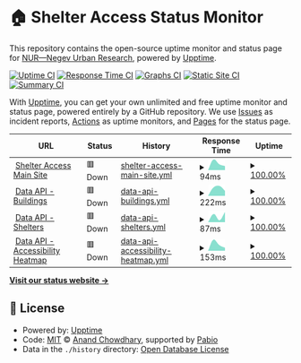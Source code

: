 # 🏠 Shelter Access Status Monitor

This repository contains the open-source uptime monitor and status page for [NUR—Negev Urban Research](https://nurlab.org/), powered by [Upptime](https://github.com/upptime/upptime).

[![Uptime CI](https://github.com/NegevUrbanResearch/upptime/workflows/Uptime%20CI/badge.svg)](https://github.com/NegevUrbanResearch/upptime/actions?query=workflow%3A%22Uptime+CI%22)
[![Response Time CI](https://github.com/NegevUrbanResearch/upptime/workflows/Response%20Time%20CI/badge.svg)](https://github.com/NegevUrbanResearch/upptime/actions?query=workflow%3A%22Response+Time+CI%22)
[![Graphs CI](https://github.com/NegevUrbanResearch/upptime/workflows/Graphs%20CI/badge.svg)](https://github.com/NegevUrbanResearch/upptime/actions?query=workflow%3A%22Graphs+CI%22)
[![Static Site CI](https://github.com/NegevUrbanResearch/upptime/workflows/Static%20Site%20CI/badge.svg)](https://github.com/NegevUrbanResearch/upptime/actions?query=workflow%3A%22Static+Site+CI%22)
[![Summary CI](https://github.com/NegevUrbanResearch/upptime/workflows/Summary%20CI/badge.svg)](https://github.com/NegevUrbanResearch/upptime/actions?query=workflow%3A%22Summary+CI%22)

With [Upptime](https://upptime.js.org), you can get your own unlimited and free uptime monitor and status page, powered entirely by a GitHub repository. We use [Issues](https://github.com/NegevUrbanResearch/upptime/issues) as incident reports, [Actions](https://github.com/NegevUrbanResearch/upptime/actions) as uptime monitors, and [Pages](https://negevurbanresearch.github.io/upptime/) for the status page.

<!--start: status pages-->
<!-- This summary is generated by Upptime (https://github.com/upptime/upptime) -->
<!-- Do not edit this manually, your changes will be overwritten -->
<!-- prettier-ignore -->
| URL | Status | History | Response Time | Uptime |
| --- | ------ | ------- | ------------- | ------ |
| <img alt="" src="🏠" height="13"> [Shelter Access Main Site](https://negevurbanresearch.github.io/shelter_access/) | 🟥 Down | [shelter-access-main-site.yml](https://github.com/NegevUrbanResearch/upptime/commits/HEAD/history/shelter-access-main-site.yml) | <details><summary><img alt="Response time graph" src="./graphs/shelter-access-main-site/response-time-week.png" height="20"> 94ms</summary><br><a href="https://NegevUrbanResearch.github.io/upptime/history/shelter-access-main-site"><img alt="Response time 94" src="https://img.shields.io/endpoint?url=https%3A%2F%2Fraw.githubusercontent.com%2FNegevUrbanResearch%2Fupptime%2FHEAD%2Fapi%2Fshelter-access-main-site%2Fresponse-time.json"></a><br><a href="https://NegevUrbanResearch.github.io/upptime/history/shelter-access-main-site"><img alt="24-hour response time 94" src="https://img.shields.io/endpoint?url=https%3A%2F%2Fraw.githubusercontent.com%2FNegevUrbanResearch%2Fupptime%2FHEAD%2Fapi%2Fshelter-access-main-site%2Fresponse-time-day.json"></a><br><a href="https://NegevUrbanResearch.github.io/upptime/history/shelter-access-main-site"><img alt="7-day response time 94" src="https://img.shields.io/endpoint?url=https%3A%2F%2Fraw.githubusercontent.com%2FNegevUrbanResearch%2Fupptime%2FHEAD%2Fapi%2Fshelter-access-main-site%2Fresponse-time-week.json"></a><br><a href="https://NegevUrbanResearch.github.io/upptime/history/shelter-access-main-site"><img alt="30-day response time 94" src="https://img.shields.io/endpoint?url=https%3A%2F%2Fraw.githubusercontent.com%2FNegevUrbanResearch%2Fupptime%2FHEAD%2Fapi%2Fshelter-access-main-site%2Fresponse-time-month.json"></a><br><a href="https://NegevUrbanResearch.github.io/upptime/history/shelter-access-main-site"><img alt="1-year response time 94" src="https://img.shields.io/endpoint?url=https%3A%2F%2Fraw.githubusercontent.com%2FNegevUrbanResearch%2Fupptime%2FHEAD%2Fapi%2Fshelter-access-main-site%2Fresponse-time-year.json"></a></details> | <details><summary><a href="https://NegevUrbanResearch.github.io/upptime/history/shelter-access-main-site">100.00%</a></summary><a href="https://NegevUrbanResearch.github.io/upptime/history/shelter-access-main-site"><img alt="All-time uptime 100.00%" src="https://img.shields.io/endpoint?url=https%3A%2F%2Fraw.githubusercontent.com%2FNegevUrbanResearch%2Fupptime%2FHEAD%2Fapi%2Fshelter-access-main-site%2Fuptime.json"></a><br><a href="https://NegevUrbanResearch.github.io/upptime/history/shelter-access-main-site"><img alt="24-hour uptime 100.00%" src="https://img.shields.io/endpoint?url=https%3A%2F%2Fraw.githubusercontent.com%2FNegevUrbanResearch%2Fupptime%2FHEAD%2Fapi%2Fshelter-access-main-site%2Fuptime-day.json"></a><br><a href="https://NegevUrbanResearch.github.io/upptime/history/shelter-access-main-site"><img alt="7-day uptime 100.00%" src="https://img.shields.io/endpoint?url=https%3A%2F%2Fraw.githubusercontent.com%2FNegevUrbanResearch%2Fupptime%2FHEAD%2Fapi%2Fshelter-access-main-site%2Fuptime-week.json"></a><br><a href="https://NegevUrbanResearch.github.io/upptime/history/shelter-access-main-site"><img alt="30-day uptime 100.00%" src="https://img.shields.io/endpoint?url=https%3A%2F%2Fraw.githubusercontent.com%2FNegevUrbanResearch%2Fupptime%2FHEAD%2Fapi%2Fshelter-access-main-site%2Fuptime-month.json"></a><br><a href="https://NegevUrbanResearch.github.io/upptime/history/shelter-access-main-site"><img alt="1-year uptime 100.00%" src="https://img.shields.io/endpoint?url=https%3A%2F%2Fraw.githubusercontent.com%2FNegevUrbanResearch%2Fupptime%2FHEAD%2Fapi%2Fshelter-access-main-site%2Fuptime-year.json"></a></details>
| <img alt="" src="🏗️" height="13"> [Data API - Buildings](https://negevurbanresearch.github.io/shelter_access/data/buildings_light.geojson) | 🟥 Down | [data-api-buildings.yml](https://github.com/NegevUrbanResearch/upptime/commits/HEAD/history/data-api-buildings.yml) | <details><summary><img alt="Response time graph" src="./graphs/data-api-buildings/response-time-week.png" height="20"> 222ms</summary><br><a href="https://NegevUrbanResearch.github.io/upptime/history/data-api-buildings"><img alt="Response time 222" src="https://img.shields.io/endpoint?url=https%3A%2F%2Fraw.githubusercontent.com%2FNegevUrbanResearch%2Fupptime%2FHEAD%2Fapi%2Fdata-api-buildings%2Fresponse-time.json"></a><br><a href="https://NegevUrbanResearch.github.io/upptime/history/data-api-buildings"><img alt="24-hour response time 222" src="https://img.shields.io/endpoint?url=https%3A%2F%2Fraw.githubusercontent.com%2FNegevUrbanResearch%2Fupptime%2FHEAD%2Fapi%2Fdata-api-buildings%2Fresponse-time-day.json"></a><br><a href="https://NegevUrbanResearch.github.io/upptime/history/data-api-buildings"><img alt="7-day response time 222" src="https://img.shields.io/endpoint?url=https%3A%2F%2Fraw.githubusercontent.com%2FNegevUrbanResearch%2Fupptime%2FHEAD%2Fapi%2Fdata-api-buildings%2Fresponse-time-week.json"></a><br><a href="https://NegevUrbanResearch.github.io/upptime/history/data-api-buildings"><img alt="30-day response time 222" src="https://img.shields.io/endpoint?url=https%3A%2F%2Fraw.githubusercontent.com%2FNegevUrbanResearch%2Fupptime%2FHEAD%2Fapi%2Fdata-api-buildings%2Fresponse-time-month.json"></a><br><a href="https://NegevUrbanResearch.github.io/upptime/history/data-api-buildings"><img alt="1-year response time 222" src="https://img.shields.io/endpoint?url=https%3A%2F%2Fraw.githubusercontent.com%2FNegevUrbanResearch%2Fupptime%2FHEAD%2Fapi%2Fdata-api-buildings%2Fresponse-time-year.json"></a></details> | <details><summary><a href="https://NegevUrbanResearch.github.io/upptime/history/data-api-buildings">100.00%</a></summary><a href="https://NegevUrbanResearch.github.io/upptime/history/data-api-buildings"><img alt="All-time uptime 100.00%" src="https://img.shields.io/endpoint?url=https%3A%2F%2Fraw.githubusercontent.com%2FNegevUrbanResearch%2Fupptime%2FHEAD%2Fapi%2Fdata-api-buildings%2Fuptime.json"></a><br><a href="https://NegevUrbanResearch.github.io/upptime/history/data-api-buildings"><img alt="24-hour uptime 100.00%" src="https://img.shields.io/endpoint?url=https%3A%2F%2Fraw.githubusercontent.com%2FNegevUrbanResearch%2Fupptime%2FHEAD%2Fapi%2Fdata-api-buildings%2Fuptime-day.json"></a><br><a href="https://NegevUrbanResearch.github.io/upptime/history/data-api-buildings"><img alt="7-day uptime 100.00%" src="https://img.shields.io/endpoint?url=https%3A%2F%2Fraw.githubusercontent.com%2FNegevUrbanResearch%2Fupptime%2FHEAD%2Fapi%2Fdata-api-buildings%2Fuptime-week.json"></a><br><a href="https://NegevUrbanResearch.github.io/upptime/history/data-api-buildings"><img alt="30-day uptime 100.00%" src="https://img.shields.io/endpoint?url=https%3A%2F%2Fraw.githubusercontent.com%2FNegevUrbanResearch%2Fupptime%2FHEAD%2Fapi%2Fdata-api-buildings%2Fuptime-month.json"></a><br><a href="https://NegevUrbanResearch.github.io/upptime/history/data-api-buildings"><img alt="1-year uptime 100.00%" src="https://img.shields.io/endpoint?url=https%3A%2F%2Fraw.githubusercontent.com%2FNegevUrbanResearch%2Fupptime%2FHEAD%2Fapi%2Fdata-api-buildings%2Fuptime-year.json"></a></details>
| <img alt="" src="🛡️" height="13"> [Data API - Shelters](https://negevurbanresearch.github.io/shelter_access/data/shelters.geojson) | 🟥 Down | [data-api-shelters.yml](https://github.com/NegevUrbanResearch/upptime/commits/HEAD/history/data-api-shelters.yml) | <details><summary><img alt="Response time graph" src="./graphs/data-api-shelters/response-time-week.png" height="20"> 87ms</summary><br><a href="https://NegevUrbanResearch.github.io/upptime/history/data-api-shelters"><img alt="Response time 87" src="https://img.shields.io/endpoint?url=https%3A%2F%2Fraw.githubusercontent.com%2FNegevUrbanResearch%2Fupptime%2FHEAD%2Fapi%2Fdata-api-shelters%2Fresponse-time.json"></a><br><a href="https://NegevUrbanResearch.github.io/upptime/history/data-api-shelters"><img alt="24-hour response time 87" src="https://img.shields.io/endpoint?url=https%3A%2F%2Fraw.githubusercontent.com%2FNegevUrbanResearch%2Fupptime%2FHEAD%2Fapi%2Fdata-api-shelters%2Fresponse-time-day.json"></a><br><a href="https://NegevUrbanResearch.github.io/upptime/history/data-api-shelters"><img alt="7-day response time 87" src="https://img.shields.io/endpoint?url=https%3A%2F%2Fraw.githubusercontent.com%2FNegevUrbanResearch%2Fupptime%2FHEAD%2Fapi%2Fdata-api-shelters%2Fresponse-time-week.json"></a><br><a href="https://NegevUrbanResearch.github.io/upptime/history/data-api-shelters"><img alt="30-day response time 87" src="https://img.shields.io/endpoint?url=https%3A%2F%2Fraw.githubusercontent.com%2FNegevUrbanResearch%2Fupptime%2FHEAD%2Fapi%2Fdata-api-shelters%2Fresponse-time-month.json"></a><br><a href="https://NegevUrbanResearch.github.io/upptime/history/data-api-shelters"><img alt="1-year response time 87" src="https://img.shields.io/endpoint?url=https%3A%2F%2Fraw.githubusercontent.com%2FNegevUrbanResearch%2Fupptime%2FHEAD%2Fapi%2Fdata-api-shelters%2Fresponse-time-year.json"></a></details> | <details><summary><a href="https://NegevUrbanResearch.github.io/upptime/history/data-api-shelters">100.00%</a></summary><a href="https://NegevUrbanResearch.github.io/upptime/history/data-api-shelters"><img alt="All-time uptime 100.00%" src="https://img.shields.io/endpoint?url=https%3A%2F%2Fraw.githubusercontent.com%2FNegevUrbanResearch%2Fupptime%2FHEAD%2Fapi%2Fdata-api-shelters%2Fuptime.json"></a><br><a href="https://NegevUrbanResearch.github.io/upptime/history/data-api-shelters"><img alt="24-hour uptime 100.00%" src="https://img.shields.io/endpoint?url=https%3A%2F%2Fraw.githubusercontent.com%2FNegevUrbanResearch%2Fupptime%2FHEAD%2Fapi%2Fdata-api-shelters%2Fuptime-day.json"></a><br><a href="https://NegevUrbanResearch.github.io/upptime/history/data-api-shelters"><img alt="7-day uptime 100.00%" src="https://img.shields.io/endpoint?url=https%3A%2F%2Fraw.githubusercontent.com%2FNegevUrbanResearch%2Fupptime%2FHEAD%2Fapi%2Fdata-api-shelters%2Fuptime-week.json"></a><br><a href="https://NegevUrbanResearch.github.io/upptime/history/data-api-shelters"><img alt="30-day uptime 100.00%" src="https://img.shields.io/endpoint?url=https%3A%2F%2Fraw.githubusercontent.com%2FNegevUrbanResearch%2Fupptime%2FHEAD%2Fapi%2Fdata-api-shelters%2Fuptime-month.json"></a><br><a href="https://NegevUrbanResearch.github.io/upptime/history/data-api-shelters"><img alt="1-year uptime 100.00%" src="https://img.shields.io/endpoint?url=https%3A%2F%2Fraw.githubusercontent.com%2FNegevUrbanResearch%2Fupptime%2FHEAD%2Fapi%2Fdata-api-shelters%2Fuptime-year.json"></a></details>
| <img alt="" src="🗺️" height="13"> [Data API - Accessibility Heatmap](https://negevurbanresearch.github.io/shelter_access/data/accessibility_heatmap.json) | 🟥 Down | [data-api-accessibility-heatmap.yml](https://github.com/NegevUrbanResearch/upptime/commits/HEAD/history/data-api-accessibility-heatmap.yml) | <details><summary><img alt="Response time graph" src="./graphs/data-api-accessibility-heatmap/response-time-week.png" height="20"> 153ms</summary><br><a href="https://NegevUrbanResearch.github.io/upptime/history/data-api-accessibility-heatmap"><img alt="Response time 153" src="https://img.shields.io/endpoint?url=https%3A%2F%2Fraw.githubusercontent.com%2FNegevUrbanResearch%2Fupptime%2FHEAD%2Fapi%2Fdata-api-accessibility-heatmap%2Fresponse-time.json"></a><br><a href="https://NegevUrbanResearch.github.io/upptime/history/data-api-accessibility-heatmap"><img alt="24-hour response time 153" src="https://img.shields.io/endpoint?url=https%3A%2F%2Fraw.githubusercontent.com%2FNegevUrbanResearch%2Fupptime%2FHEAD%2Fapi%2Fdata-api-accessibility-heatmap%2Fresponse-time-day.json"></a><br><a href="https://NegevUrbanResearch.github.io/upptime/history/data-api-accessibility-heatmap"><img alt="7-day response time 153" src="https://img.shields.io/endpoint?url=https%3A%2F%2Fraw.githubusercontent.com%2FNegevUrbanResearch%2Fupptime%2FHEAD%2Fapi%2Fdata-api-accessibility-heatmap%2Fresponse-time-week.json"></a><br><a href="https://NegevUrbanResearch.github.io/upptime/history/data-api-accessibility-heatmap"><img alt="30-day response time 153" src="https://img.shields.io/endpoint?url=https%3A%2F%2Fraw.githubusercontent.com%2FNegevUrbanResearch%2Fupptime%2FHEAD%2Fapi%2Fdata-api-accessibility-heatmap%2Fresponse-time-month.json"></a><br><a href="https://NegevUrbanResearch.github.io/upptime/history/data-api-accessibility-heatmap"><img alt="1-year response time 153" src="https://img.shields.io/endpoint?url=https%3A%2F%2Fraw.githubusercontent.com%2FNegevUrbanResearch%2Fupptime%2FHEAD%2Fapi%2Fdata-api-accessibility-heatmap%2Fresponse-time-year.json"></a></details> | <details><summary><a href="https://NegevUrbanResearch.github.io/upptime/history/data-api-accessibility-heatmap">100.00%</a></summary><a href="https://NegevUrbanResearch.github.io/upptime/history/data-api-accessibility-heatmap"><img alt="All-time uptime 100.00%" src="https://img.shields.io/endpoint?url=https%3A%2F%2Fraw.githubusercontent.com%2FNegevUrbanResearch%2Fupptime%2FHEAD%2Fapi%2Fdata-api-accessibility-heatmap%2Fuptime.json"></a><br><a href="https://NegevUrbanResearch.github.io/upptime/history/data-api-accessibility-heatmap"><img alt="24-hour uptime 100.00%" src="https://img.shields.io/endpoint?url=https%3A%2F%2Fraw.githubusercontent.com%2FNegevUrbanResearch%2Fupptime%2FHEAD%2Fapi%2Fdata-api-accessibility-heatmap%2Fuptime-day.json"></a><br><a href="https://NegevUrbanResearch.github.io/upptime/history/data-api-accessibility-heatmap"><img alt="7-day uptime 100.00%" src="https://img.shields.io/endpoint?url=https%3A%2F%2Fraw.githubusercontent.com%2FNegevUrbanResearch%2Fupptime%2FHEAD%2Fapi%2Fdata-api-accessibility-heatmap%2Fuptime-week.json"></a><br><a href="https://NegevUrbanResearch.github.io/upptime/history/data-api-accessibility-heatmap"><img alt="30-day uptime 100.00%" src="https://img.shields.io/endpoint?url=https%3A%2F%2Fraw.githubusercontent.com%2FNegevUrbanResearch%2Fupptime%2FHEAD%2Fapi%2Fdata-api-accessibility-heatmap%2Fuptime-month.json"></a><br><a href="https://NegevUrbanResearch.github.io/upptime/history/data-api-accessibility-heatmap"><img alt="1-year uptime 100.00%" src="https://img.shields.io/endpoint?url=https%3A%2F%2Fraw.githubusercontent.com%2FNegevUrbanResearch%2Fupptime%2FHEAD%2Fapi%2Fdata-api-accessibility-heatmap%2Fuptime-year.json"></a></details>

<!--end: status pages-->

[**Visit our status website →**](https://negevurbanresearch.github.io/upptime/)

## 📄 License

- Powered by: [Upptime](https://github.com/upptime/upptime)
- Code: [MIT](./LICENSE) © [Anand Chowdhary](https://anandchowdhary.com), supported by [Pabio](https://pabio.com)
- Data in the `./history` directory: [Open Database License](https://opendatacommons.org/licenses/odbl/1-0/)
